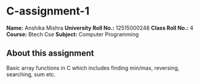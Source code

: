 # C-assignment-1

**Name:** Anshika Mishra 
**University Roll No.:** 12515000248 
**Class Roll No.:** 4
**Course:** Btech Cse
**Subject:** Computer Programming

## About this assignment

Basic array functions in C which includes finding min/max, reversing, searching, sum etc.
